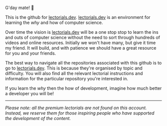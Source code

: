 G'day mate! 🤠

This is the github for [lectorials.dev](https://lectorials.dev). [lectorials.dev](https://lectorials.dev) is an environment for learning the *why* and how of computer science. 

Over time the vision is [lectorials.dev](https://lectorials.dev) will be a one stop stop to learn the ins and outs of computer science without the need to sort through hundreds of videos and online resources. Initially we won't have many, but give it time my friend. It will build, and with patience we should have a great resource for you and your friends. 

The best way to navigate all the repositories associated with this github is to go to [lectorials.dev](https://lectorials.dev). This is because they're organised by topic and difficulty. You will also find all the relevant lectorial instructions and information for the particular repository you're interested in.

If you learn the *why* then the how of development, imagine how much better a developer you will be!

---

*Please note: all the premium lectorials are not found on this account. Instead, we reserve them for those inspiring people who have supported the development of the content.*
